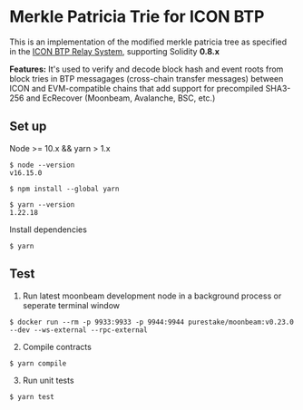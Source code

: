 # Merkle Patricia Trie for ICON BTP
This is an implementation of the modified merkle patricia tree as specified in the [ICON BTP Relay System](https://github.com/icon-project/btp), supporting Solidity **0.8.x**

**Features:** It's used to verify and decode block hash and event roots from block tries in BTP messagages (cross-chain transfer messages) between ICON and EVM-compatible chains that add support for precompiled SHA3-256 and EcRecover (Moonbeam, Avalanche, BSC, etc.)
## Set up
Node >= 10.x && yarn > 1.x
```
$ node --version
v16.15.0

$ npm install --global yarn

$ yarn --version
1.22.18
```

Install dependencies
```
$ yarn
```
## Test
1. Run latest moonbeam development node in a background process or seperate terminal window
```
$ docker run --rm -p 9933:9933 -p 9944:9944 purestake/moonbeam:v0.23.0 --dev --ws-external --rpc-external
```
2. Compile contracts
```
$ yarn compile
```
3. Run unit tests
```
$ yarn test
```